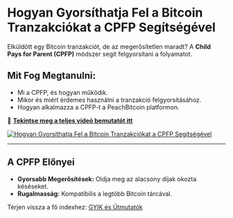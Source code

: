 # Hogyan Gyorsíthatja Fel a Bitcoin Tranzakciókat a CPFP Segítségével

Elküldött egy Bitcoin tranzakciót, de az megerősítetlen maradt? A **Child Pays for Parent (CPFP)** módszer segít felgyorsítani a folyamatot.  

## **Mit Fog Megtanulni:**
- Mi a CPFP, és hogyan működik.  
- Mikor és miért érdemes használni a tranzakció felgyorsításához.  
- Hogyan alkalmazza a CPFP-t a PeachBitcoin platformon.  

🔗 **[Tekintse meg a teljes videó bemutatót itt](https://www.youtube.com/watch?v=24OtQkL0CxU)**  

[![Hogyan Gyorsíthatja Fel a Bitcoin Tranzakciókat a CPFP Segítségével](https://img.youtube.com/vi/24OtQkL0CxU/0.jpg)](https://www.youtube.com/watch?v=24OtQkL0CxU)  

---

## **A CPFP Előnyei**
- **Gyorsabb Megerősítések:** Oldja meg az alacsony díjak okozta késéseket.  
- **Rugalmasság:** Kompatibilis a legtöbb Bitcoin tárcával.  

Térjen vissza a fő indexhez: [GYIK és Útmutatók](/faq/tutorials)
